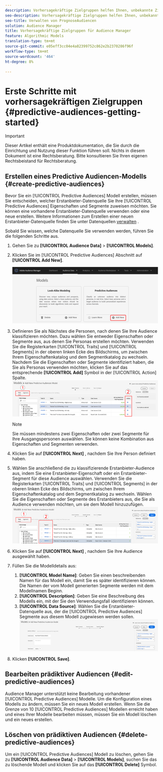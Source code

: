 ```yaml
---
description: Vorhersagekräftige Zielgruppen helfen Ihnen, unbekannte Zielgruppen mithilfe von Datenwissenschaft in Echtzeit in eindeutige Personas zu klassifizieren.
seo-description: Vorhersagekräftige Zielgruppen helfen Ihnen, unbekannte Zielgruppen mithilfe von Datenwissenschaft in Echtzeit in eindeutige Personas zu klassifizieren.
seo-title: Verwalten von PrognoseAudiencen
solution: Audience Manager
title: Vorhersagekräftige Zielgruppen für Audience Manager
feature: Algorithmic Models
translation-type: tm+mt
source-git-commit: e05eff3cc04e4a82399752c862e2b2370286f96f
workflow-type: tm+mt
source-wordcount: '464'
ht-degree: 8%

---
```



# Erste Schritte mit vorhersagekräftigen Zielgruppen {#predictive-audiences-getting-started}

>[!IMPORTANT]
>Dieser Artikel enthält eine Produktdokumentation, die Sie durch die Einrichtung und Nutzung dieser Funktion führen soll. Nichts in diesem Dokument ist eine Rechtsberatung. Bitte konsultieren Sie Ihren eigenen Rechtsbeistand für Rechtsberatung.

## Erstellen eines Predictive Audiencen-Modells {#create-predictive-audiences}

Bevor Sie ein [!UICONTROL Predictive Audiences] Modell erstellen, müssen Sie entscheiden, welcher Erstanbieter-Datenquelle Sie Ihre [!UICONTROL Predictive Audiences] Eigenschaften und Segmente zuweisen möchten. Sie können eine vorhandene Erstanbieter-Datenquelle verwenden oder eine neue erstellen. Weitere Informationen zum Erstellen einer neuen Erstanbieter-Datenquelle finden Sie unter Datenquellen [verwalten](https://docs.adobe.com/content/help/en/audience-manager/user-guide/features/data-sources/manage-datasources.html) .

Sobald Sie wissen, welche Datenquelle Sie verwenden werden, führen Sie die folgenden Schritte aus.

1. Gehen Sie zu **[!UICONTROL Audience Data]** > **[!UICONTROL Models]**.
1. Klicken Sie im [!UICONTROL Predictive Audiences] Abschnitt auf **[!UICONTROL Add New]**.

   ![smart-persona-add](assets/predictive-audiences-add.png)

1. Definieren Sie als Nächstes die Personen, nach denen Sie Ihre Audience klassifizieren möchten. Dazu wählen Sie entweder Eigenschaften oder Segmente aus, aus denen Sie Personas erstellen möchten. Verwenden Sie die Registerkarten [!UICONTROL Traits] und [!UICONTROL Segments] in der oberen linken Ecke des Bildschirms, um zwischen Ihrem Eigenschaftenkatalog und dem Segmentkatalog zu wechseln. Nachdem Sie die Eigenschaften oder Segmente identifiziert haben, die Sie als Personas verwenden möchten, klicken Sie auf das entsprechende **[!UICONTROL Add]** Symbol in der [!UICONTROL Action] Spalte.
   ![smart-persona-select-personas](assets/predictive-audiences-persona.png)
   >[!NOTE]
   >Sie müssen mindestens zwei Eigenschaften oder zwei Segmente für Ihre Ausgangspersonen auswählen. Sie können keine Kombination aus Eigenschaften und Segmenten verwenden.
1. Klicken Sie auf **[!UICONTROL Next]** , nachdem Sie Ihre Person definiert haben.
1. Wählen Sie anschließend die zu klassifizierende Erstanbieter-Audience aus, indem Sie eine Erstanbieter-Eigenschaft oder ein Erstanbieter-Segment für diese Audience auswählen. Verwenden Sie die Registerkarten [!UICONTROL Traits] und [!UICONTROL Segments] in der oberen linken Ecke des Bildschirms, um zwischen Ihrem Eigenschaftenkatalog und dem Segmentkatalog zu wechseln. Wählen Sie die Eigenschaften oder Segmente des Erstanbieters aus, die Sie als Audience verwenden möchten, um sie dem Modell hinzuzufügen.
   ![smart-persona-select-Audience](assets/predictive-audiences-audience.png)
1. Klicken Sie auf **[!UICONTROL Next]** , nachdem Sie Ihre Audience ausgewählt haben.
1. Füllen Sie die Modelldetails aus:
   1. **[!UICONTROL Model Name]**: Geben Sie einen beschreibenden Namen für das Modell ein, damit Sie es später identifizieren können. Die Namen der vom Modell generierten Segmente werden mit dem Modellnamen Beginn.
   2. **[!UICONTROL Description]**: Geben Sie eine Beschreibung des Modells ein, mit der Sie den Verwendungsfall identifizieren können.
   3. **[!UICONTROL Data Source]**: Wählen Sie die Erstanbieter-Datenquelle aus, der die [!UICONTROL Predictive Audiences] Segmente aus diesem Modell zugewiesen werden sollen.
      ![Predictive-Audiencen-save](assets/predictive-audiences-save.png)
1. Klicken **[!UICONTROL Save]**.

## Bearbeiten prädiktiver Audiencen {#edit-predictive-audiences}

Audience Manager unterstützt keine Bearbeitung vorhandener [!UICONTROL Predictive Audiences] Modelle. Um die Konfiguration eines Modells zu ändern, müssen Sie ein neues Modell erstellen. Wenn Sie die Grenze von 10 [!UICONTROL Predictive Audiences] Modellen erreicht haben und eines Ihrer Modelle bearbeiten müssen, müssen Sie ein Modell löschen und ein neues erstellen.

## Löschen von prädiktiven Audiencen {#delete-predictive-audiences}

Um ein [!UICONTROL Predictive Audiences] Modell zu löschen, gehen Sie zu **[!UICONTROL Audience Data]** > **[!UICONTROL Models]**, suchen Sie das zu löschende Modell und klicken Sie auf das **[!UICONTROL Delete]** Symbol.
